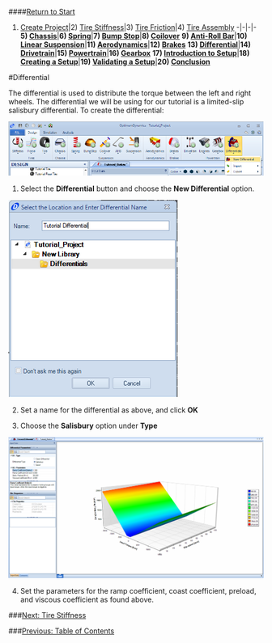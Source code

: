 ####[Return to Start](1_Tutorial_1.md)

1) [Create Project](2_Create_Project.md)|2) [Tire Stiffness](3_Tire_Stiffness.md)|3) [Tire Friction](4_Tire_Friction.md)|4) [Tire Assembly](5_TireAssy.md)
-|-|-|-
__5) [Chassis](6_Chassis.md)__|__6) [Spring](7_Spring.md)__|__7) [Bump Stop](8_BumpStop.md)__|__8) [Coilover](9_Coilover.md)__
__9) [Anti-Roll Bar](10_ARB.md)__|__10) [Linear Suspension](11_LinearSus.md)__|__11) [Aerodynamics](12_Aero.md)__|__12) [Brakes](13_Brakes.md)__
__13) [Differential](14_Diff.md)__|__14) [Drivetrain](15_DT.md)__|__15) [Powertrain](16_Powertrain.md)__|__16) [Gearbox](17_Gearbox.md)__
__17) [Introduction to Setup](18_Setupintro.md)__|__18) [Creating a Setup](19_Setup.md)__|__19) [Validating a Setup](20_ValidateSetup.md)__|__20) [Conclusion](21_Conclusion.md)__


#Differential

The differential is used to distribute the torque between the left and right wheels.  The differential we will be using for our tutorial is a limited-slip salisbury differential.  To create the differential:

![New Diff](../img/new_diff.png)

1) Select the __Differential__ button and choose the __New Differential__ option.

![Diff Name](../img/diff_name.png)

2) Set a name for the differential as above, and click __OK__

3) Choose the __Salisbury__ option under __Type__

![Salisbury Param](../img/diff_param.png)

4) Set the parameters for the ramp coefficient, coast coefficient, preload, and viscous coefficient as found above.

###[Next: Tire Stiffness](3_Tire_Stiffness.md)

###[Previous: Table of Contents](1_Tutorial_1.md)